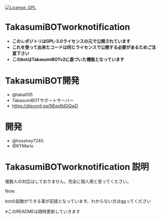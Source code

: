 [![License: GPL](https://img.shields.io/badge/License-GPL-yellow.svg)](https://opensource.org/licenses/GPL-3.0)
# TakasumiBOTworknotification
- **このレポジトリはGPL-3.0ライセンスの元で公開されています**
- **これを使って出来たコードは同じライセンスで公開する必要があるためご注意下さい**
- **このbotはTakasumiBOTv2に基づいた機能となっています**
# TakasumiBOT開発
- @taka005
- TakasumiBOTサポートサーバー
- https://discord.gg/NEesRdGQwD 
# 開発
- @hosshey7240
- @KYMario
# TakasumiBOTworknotification 説明
複数人の対応はしておりません。完全に個人用と思ってください。<br>
> [!Note]
> botの起動ができる事が前提となっています。わからない方はggってください

※このREADMEは随時更新していきます

